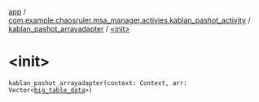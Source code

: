 [app](../../index.md) / [com.example.chaosruler.msa_manager.activies.kablan_pashot_activity](../index.md) / [kablan_pashot_arrayadapter](index.md) / [&lt;init&gt;](.)

# &lt;init&gt;

`kablan_pashot_arrayadapter(context: Context, arr: Vector<`[`big_table_data`](../../com.example.chaosruler.msa_manager.object_types/big_table_data/index.md)`>)`